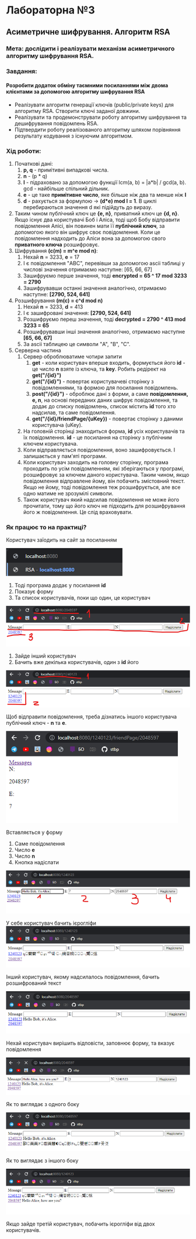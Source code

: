 # Лабораторна №3

## Асиметричне шифрування. Алгоритм RSA

### Мета: дослідити і реалізувати механізм асиметричного алгоритму шифрування RSA. 

### Завдання:

#### Розробити додаток обміну таємними посиланнями між двома клієнтами за допомогою алгоритму шифрування RSA
- Реалізувати алгоритм генерації ключів (public/private keys) для алгоритму RSA. Створити ключі заданої довжини.
- Реалізувати та продемонструвати роботу алгоритму шифрування та дешифрування повідомлень RSA.
- Підтвердити роботу реалізованого алгоритму шляхом порівняння результату кодування з існуючим алгоритмом.

### Хід роботи:

1. Початкові дані:
   1. **p, q** - примітивні випадкові числа.
   2. **n** - (p * q)
   3. **l** - підраховано за допомогою функції lcm(a, b) = |a*b| / gcd(a, b). gcd - найбільше спільний дільник.
   4. **e** - це таке **примітивне число**, яке більше ніж два та менше ніж **l**
   5. **d** - рахується за формулою -> **(d*e) mod l = 1**. В циклі перебираються значення d які підійдуть до виразу.
2. Таким чином публічний ключ це **{e, n}**, приватний ключ це **{d, n}**.
Якщо існує два користувачі Боб і Аліса, тоді щоб Бобу відправити повідомлення Алісі, 
він повинен мати її **публічний ключ**, за допомогою якого він шифрує своє повідомлення. 
Коли це повідомлення надходить до Аліси вона за допомогою свого **приватного ключа** розшифровує.
3. Шифрування **(c(m) = m^e mod n)**:
   1. Нехай **n** = 3233, **e** = 17
   2. І є повідомлення "ABC", перевівши за допомогою ascii таблиці у числові значення отримаємо наступне: [65, 66, 67]
   3. Зашифруємо перше значення, тоді **encrypted = 65 ^ 17 mod 3233 = 2790**
   4. Зашифрувавши останні значення аналогічно, отримаємо наступне: **[2790, 524, 641]**
4. Розшифрування **(m(c) = c^d mod n)**
   1. Нехай **n** = 3233, **d** = 413
   2. І є зашифровані значення: **[2790, 524, 641]**
   3. Розшифруємо переш значення, тоді **decrypted = 2790 ^ 413 mod 3233 = 65**
   4. Розшифрувавши інші значення аналогічно, отримаємо наступне **[65, 66, 67]**
   5. За ascii таблицею це символи "A", "B", "C".
5. Серверна частина
   1. Сервер оброблюватиме чотири запити
      1. **get** - коли користувач вперше входить, формується його **id** - це число **n** взяте із ключа, та **key**. Робить редірект на **get("/{id}")**
      2. **get("/{id}")** - повертає користувачеві сторінку з повідомленнями, та формою для посилання повідомлень.
      3. **post("/{id}")** - оброблює дані з форми, а саме **повідомлення, e, n**, на основі переданих даних шифрує повідомлення, та додає до списку повідомлень, список містить **id** того хто надсилав, та саме повідомлення.
      4. **get("/{id}/friendPage/{uKey})** - повертає сторінку з даними користувача (uKey).
   2. На головній сторінці знаходиться форма, **id** усіх користувачів та їх повідомлення. **id** - це посилання на сторінку з публічним ключем користувача.
   3. Коли відправляється повідомлення, воно зашифровується. І залишається у пам'яті програми.
   4. Коли користувач заходить на головну сторінку, програма проходить по усім повідомленням, які зберігаються у програмі, розшифровує за ключем даного користувача. Таким чином, якщо повідомлення відправлене йому, він побачить змістовний текст. Якщо не йому, тоді повідомлення теж розшифрується, але все одно матиме не зрозумілі символи.
   5. Також користувач який надсилав повідомлення не може його прочитати, тому що його ключ не підходить для розшифрування його ж повідомлення. Це слід враховувати.

### Як працює то на практиці?

Користувач заїодить на сайт за посиланням


![](doc/1.png)


1. Тоді програма додає у посилання **id**
2. Показує форму
3. Та список користувачів, поки що один, це користувач


![](doc/2.png)

1. Зайде інший користувач
2. Бачить вже декілька користувачів, один з **id** його


![](doc/3.png)

Щоб відправити повідомлення, треба дізнатись іншого користувача публічний ключ - **n** та **e**.


![](doc/4.png)


Вставляється у форму
1. Саме повідомлення
2. Число **e**
3. Число **n**
4. Кнопка надіслати


![](doc/5.png)


У себе користувач бачить ієрогліфи
![](doc/6.png)


Інший користувач, якому надсилалось повідомлення, бачить розшифрований текст


![](doc/7.png)


Нехай користувач вирішить відповісти, заповнює форму, та вказує повідомлення


![](doc/8.png)


Як то виглядає з одного боку


![](doc/9.png)


Як то виглядає з іншого боку


![](doc/10.png)

Якщо зайде третій користувач, побачить ієрогліфи від двох користувачів.